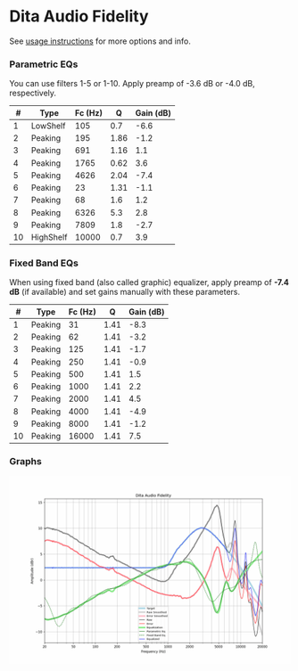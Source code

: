 # Dita Audio Fidelity
See [usage instructions](https://github.com/jaakkopasanen/AutoEq#usage) for more options and info.

### Parametric EQs
You can use filters 1-5 or 1-10. Apply preamp of -3.6 dB or -4.0 dB, respectively.

|   # | Type      |   Fc (Hz) |    Q |   Gain (dB) |
|-----|-----------|-----------|------|-------------|
|   1 | LowShelf  |       105 | 0.7  |        -6.6 |
|   2 | Peaking   |       195 | 1.86 |        -1.2 |
|   3 | Peaking   |       691 | 1.16 |         1.1 |
|   4 | Peaking   |      1765 | 0.62 |         3.6 |
|   5 | Peaking   |      4626 | 2.04 |        -7.4 |
|   6 | Peaking   |        23 | 1.31 |        -1.1 |
|   7 | Peaking   |        68 | 1.6  |         1.2 |
|   8 | Peaking   |      6326 | 5.3  |         2.8 |
|   9 | Peaking   |      7809 | 1.8  |        -2.7 |
|  10 | HighShelf |     10000 | 0.7  |         3.9 |

### Fixed Band EQs
When using fixed band (also called graphic) equalizer, apply preamp of **-7.4 dB** (if available) and set gains manually with these parameters.

|   # | Type    |   Fc (Hz) |    Q |   Gain (dB) |
|-----|---------|-----------|------|-------------|
|   1 | Peaking |        31 | 1.41 |        -8.3 |
|   2 | Peaking |        62 | 1.41 |        -3.2 |
|   3 | Peaking |       125 | 1.41 |        -1.7 |
|   4 | Peaking |       250 | 1.41 |        -0.9 |
|   5 | Peaking |       500 | 1.41 |         1.5 |
|   6 | Peaking |      1000 | 1.41 |         2.2 |
|   7 | Peaking |      2000 | 1.41 |         4.5 |
|   8 | Peaking |      4000 | 1.41 |        -4.9 |
|   9 | Peaking |      8000 | 1.41 |        -1.2 |
|  10 | Peaking |     16000 | 1.41 |         7.5 |

### Graphs
![](./Dita%20Audio%20Fidelity.png)
